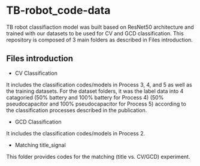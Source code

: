 # TB-robot_code-data
TB robot classifiaction model was built based on ResNet50 architecture and trained with our datasets to be used for CV and GCD classification.
This repository is composed of 3 main folders as described in Files introduction.

## Files introduction

- CV Classification

It includes the classification codes/models in Process 3, 4, and 5 as well as the training datasets.
For the dataset folders, it was the label data into 4 catagoried (50% battery and 100% battery for Process 4) (50% pseudocapacitor and 100% pseudocapacitor for Process 5) according to the classification processes described in the publication.

- GCD Classification

It includes the classification codes/models in Process 2.

- Matching title_signal

This folder provides codes for the matching (title vs. CV/GCD) experiment. 
